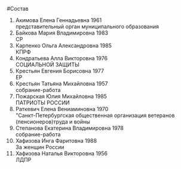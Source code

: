 #Состав
1. Акимова Елена Геннадьевна 1961   
    представительный орган муниципального образования
2. Байкова Мария Владимировна 1983   
    СР
3. Карпенко Ольга Александровна 1985   
    КПРФ
4. Кондратьева Алла Викторовна 1976   
    СОЦИАЛЬНОЙ ЗАЩИТЫ
5. Крестьян Евгения Борисовна 1977   
    ЕР
6. Крестьян Татьяна Михайловна 1957   
    собрание-работа
7. Пожарская Юлия Михайловна 1985   
    ПАТРИОТЫ РОССИИ
8. Раткевич Елена Вениаминовна 1970   
    "Санкт-Петербургская общественная организация ветеранов (пенсионеров)труда и войны
9. Степанова Екатерина Владимировна 1978   
    собрание-работа
10. Хафизова Инга Фаритовна 1988   
    За женщин России
11. Хафизова Наталья Викторовна 1956   
    ЛДПР
